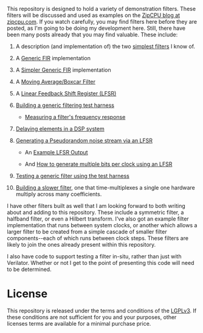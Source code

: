 This repository is designed to hold a variety of demonstration filters.
These filters will be discussed and used as examples on
the [ZipCPU blog at zipcpu.com](http://zipcpu.com).  If you watch carefully,
you may find filters here before they are posted, as I'm going to be doing my
development here.  Still, there have been many posts already that you may
find valuable.  These include:

1. A description (and implementation of) the two [simplest filters](http://zipcpu.com/dsp/2017/08/19/simple-filter.html) I know of.

1. A [Generic FIR](http://zipcpu.com/dsp/2017/09/15/fastfir.html) implementation

1. A [Simpler Generic FIR](http://zipcpu.com/dsp/2017/09/15/cheaper-fast-fir.html) implementation

1. A [Moving Average/Boxcar Filter](http://zipcpu.com/dsp/2017/10/16/boxcar.html)

1. A [Linear Feedback Shift Register (LFSR)](http://zipcpu.com/dsp/2017/10/27/lfsr.html)

1. [Building a generic filtering test harness](http://zipcpu.com/dsp/2017/11/04/genfil-tb.html)
   - [Measuring a filter's frequency response](http://zipcpu.com/dsp/2017/11/22/fltr-response.html)

1. [Delaying elements in a DSP system](http://zipcpu.com/dsp/2017/11/10/delayw.html)

1. [Generating a Pseudorandom noise stream via an LFSR](http://zipcpu.com/dsp/2017/11/11/lfsr-example.html)

   - An [Example LFSR Output](http://zipcpu.com/dsp/2017/11/11/lfsr-example.html)

   - And [How to generate multiple bits per clock using an LFSR](http://zipcpu.com/dsp/2017/11/13/lfsr-multi.html)

1. [Testing a generic filter using the test harness](http://zipcpu.com/dsp/2017/12/06/fastfir-tb.md)

1. [Building a slower filter](http://zipcpu.com/dsp/2017/12/30/slowfil.md),
   one that time-multiplexes a single one hardware multiply across many
   coefficients.

I have other filters built as well that I am looking forward to both
writing about and adding to this repository.  These include a
symmetric filter, a halfband filter, or even a Hilbert transform.  I've
also got an example filter implementation that runs between system clocks,
or another which allows a larger filter to be created from a simple cascade
of smaller filter components--each of which runs between clock steps.
These filters are likely to join the ones already present within this
repository.

I also have code to support testing a filter in-situ, rather than just
with Verilator.  Whether or not I get to the point of presenting this code
will need to be determined.

# License

This repository is released under the terms and conditions of the
[LGPLv3](https://www.gnu.org/licenses/gpl-3.0.en.html).  If these conditions
are not sufficient for you and your purposes, other licenses terms are
available for a minimal purchase price.
